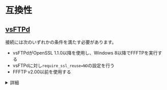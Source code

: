 # 互換性
## [vsFTPd](http://vsftpd.beasts.org/)
接続には次のいずれかの条件を満たす必要があります。
- vsFTPdがOpenSSL 1.1.0以降を使用し、Windows 8以降でFFFTPを実行する
- vsFTPdに対し`require_ssl_reuse=NO`の設定を行う
- FFFTP v2.00以前を使用する

<details>
  <summary>詳細</summary>
  vsFTPdはセキュリティ強化のため、データコネクションについて、コントロールコネクションのTLSセッションを引き継ぐことを強制します。しかしvsFTPdが使用しているOpenSSLには相性問題があります。FFFTP v3.0以降ではWindowsに付属するSChannelを使用していますが、OpenSSL 1.1.0未満とSChannelの組み合わせではTLSセッションの引き継ぎが行われません。また、SChannelにTLSセッションの引き継ぎ機能が実装されたのはWindows 8以降となります。
</details>
